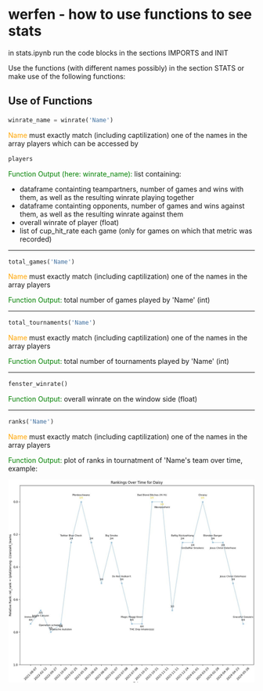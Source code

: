 # werfen - how to use functions to see stats

in stats.ipynb run the code blocks in the sections IMPORTS and INIT

Use the functions (with different names possibly) in the section STATS or make use of the following functions:

## Use of Functions

```python
winrate_name = winrate('Name')
``` 

<span style="color:orange">Name</span> must exactly match (including captilization) one of the names in the array players which can be accessed by

```python
players
``` 
<span style="color:green">Function Output (here: winrate_name):</span> list containing:
- dataframe containting teampartners, number of games and wins with them, as well as the resulting winrate playing together
- dataframe containting opponents, number of games and wins against them, as well as the resulting winrate against them
- overall winrate of player (float)
- list of cup_hit_rate each game (only for games on which that metric was recorded)

---

```python
total_games('Name')
``` 
<span style="color:orange">Name</span> must exactly match (including captilization) one of the names in the array players 

<span style="color:green">Function Output:</span> total number of games played by 'Name' (int)

---

```python
total_tournaments('Name')
``` 
<span style="color:orange">Name</span> must exactly match (including captilization) one of the names in the array players 

<span style="color:green">Function Output:</span> total number of tournaments played by 'Name' (int)

---

```python
fenster_winrate()
``` 
<span style="color:green">Function Output:</span> overall winrate on the window side (float)

---

```python
ranks('Name')
``` 
<span style="color:orange">Name</span> must exactly match (including captilization) one of the names in the array players 

<span style="color:green">Function Output:</span> plot of ranks in tournatment of 'Name's team over time, example:

![ranks_example](ranks_example.jpg)

